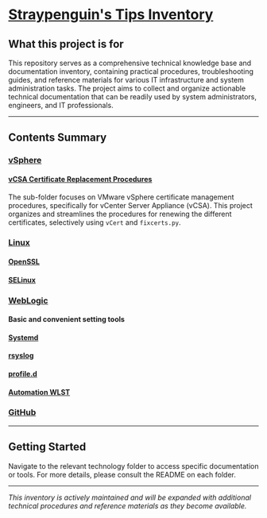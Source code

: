 # [Straypenguin's Tips Inventory](https://github.com/Tatsuya-Nonogaki/Straypenguins-Tips-Inventory)

## What this project is for

This repository serves as a comprehensive technical knowledge base and documentation inventory, containing practical procedures, troubleshooting guides, and reference materials for various IT infrastructure and system administration tasks. The project aims to collect and organize actionable technical documentation that can be readily used by system administrators, engineers, and IT professionals.

---

## Contents Summary

### [vSphere](https://github.com/Tatsuya-Nonogaki/Straypenguins-Tips-Inventory/tree/main/vSphere)

#### [vCSA Certificate Replacement Procedures](https://github.com/Tatsuya-Nonogaki/Straypenguins-Tips-Inventory/tree/main/vSphere/vcsa-cert-replace-procedures)
The sub-folder focuses on VMware vSphere certificate management procedures, specifically for vCenter Server Appliance (vCSA).
This project organizes and streamlines the procedures for renewing the different certificates, selectively using `vCert` and `fixcerts.py`.

### [Linux](https://github.com/Tatsuya-Nonogaki/Straypenguins-Tips-Inventory/tree/main/Linux)

#### [OpenSSL](https://github.com/Tatsuya-Nonogaki/Straypenguins-Tips-Inventory/tree/main/Linux/OpenSSL)

#### [SELinux](https://github.com/Tatsuya-Nonogaki/Straypenguins-Tips-Inventory/tree/main/Linux/SELinux)

### [WebLogic](https://github.com/Tatsuya-Nonogaki/Straypenguins-Tips-Inventory/tree/main/WebLogic)

#### Basic and convenient setting tools

#### [Systemd](https://github.com/Tatsuya-Nonogaki/Straypenguins-Tips-Inventory/tree/main/WebLogic/systemd)

#### [rsyslog](https://github.com/Tatsuya-Nonogaki/Straypenguins-Tips-Inventory/tree/main/WebLogic/rsyslog)

#### [profile.d](https://github.com/Tatsuya-Nonogaki/Straypenguins-Tips-Inventory/tree/main/WebLogic/profile.d)

#### [Automation WLST](https://github.com/Tatsuya-Nonogaki/Straypenguins-Tips-Inventory/tree/main/WebLogic/automation-wlst)

### [GitHub](https://github.com/Tatsuya-Nonogaki/Straypenguins-Tips-Inventory/tree/main/GitHub)

---

## Getting Started
Navigate to the relevant technology folder to access specific documentation or tools. For more details, please consult the README on each folder.

---

*This inventory is actively maintained and will be expanded with additional technical procedures and reference materials as they become available.*

